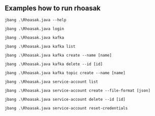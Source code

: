 ## Examples how to run rhoasak

```shell script
jbang .\Rhoasak.java --help
```
```shell script
jbang .\Rhoasak.java login
```
```shell script
jbang .\Rhoasak.java kafka
```
```shell script
jbang .\Rhoasak.java kafka list
```
```shell script
jbang .\Rhoasak.java kafka create --name [name]
```
```shell script
jbang .\Rhoasak.java kafka delete --id [id]
```
```shell script
jbang .\Rhoasak.java kafka topic create --name [name]
```
```shell script
jbang .\Rhoasak.java service-account list
```
```shell script
jbang .\Rhoasak.java service-account create --file-format [json]
```
```shell script
jbang .\Rhoasak.java service-account delete --id [id]
```
```shell script
jbang .\Rhoasak.java service-account reset-credentials
```